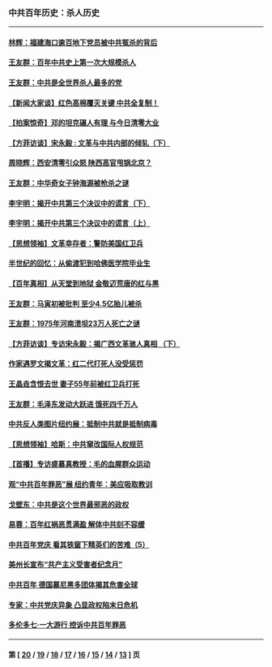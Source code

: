 ### 中共百年历史：杀人历史
---
#### [林辉：福建海口逾百地下党员被中共冤杀的背后](../../pages/nf1176106/n13878946.md?04150430) 
#### [王友群：百年中共史上第一次大规模杀人](../../pages/nf1176106/n13863785.md?04150430) 
#### [王友群：中共是全世界杀人最多的党](../../pages/nf1176106/n13860689.md?04150430) 
#### [【新闻大家谈】红色高棉覆灭关键 中共全复制！](../../pages/nf1176106/n13850222.md?04150430) 
#### [【拍案惊奇】邓的坦克碾人有理 与今日清零大业](../../pages/nf1176106/n13729574.md?04150430) 
#### [【方菲访谈】宋永毅 : 文革与中共内部的倾轧（下）](../../pages/nf1176106/n13486836.md?04150430) 
#### [周晓辉：西安清零引众怒 陕西高官甩锅北京？](../../pages/nf1176106/n13484627.md?04150430) 
#### [王友群：中华奇女子钟海源被枪杀之谜](../../pages/nf1176106/n13430555.md?04150430) 
#### [李宇明：揭开中共第三个决议中的谎言（下）](../../pages/nf1176106/n13389389.md?04150430) 
#### [李宇明：揭开中共第三个决议中的谎言（上）](../../pages/nf1176106/n13388697.md?04150430) 
#### [【思想领袖】文革幸存者：警防美国红卫兵](../../pages/nf1176106/n13339289.md?04150430) 
#### [半世纪的回忆：从偷渡犯到哈佛医学院毕业生](../../pages/nf1176106/n13345328.md?04150430) 
#### [【百年真相】从天堂到地狱 金敬迈荒唐的红与黑](../../pages/nf1176106/n13336995.md?04150430) 
#### [王友群：马寅初被批判 至少4.5亿胎儿被杀](../../pages/nf1176106/n13260313.md?04150430) 
#### [王友群：1975年河南溃坝23万人死亡之谜](../../pages/nf1176106/n13231576.md?04150430) 
#### [【方菲访谈】专访宋永毅：揭广西文革骇人真相 （下）](../../pages/nf1176106/n13209074.md?04150430) 
#### [作家遇罗文揭文革：红二代打死人没受惩罚](../../pages/nf1176106/n13205254.md?04150430) 
#### [王晶垚含恨去世 妻子55年前被红卫兵打死](../../pages/nf1176106/n13203590.md?04150430) 
#### [王友群：毛泽东发动大跃进 饿死四千万人](../../pages/nf1176106/n13177158.md?04150430) 
#### [中共反人类图片纽约展：抵制中共就是抵制病毒](../../pages/nf1176106/n13115371.md?04150430) 
#### [【思想领袖】哈斯：中共窜改国际人权规范](../../pages/nf1176106/n13053647.md?04150430) 
#### [【首播】专访盛慕真教授：毛的血腥群众运动](../../pages/nf1176106/n13091782.md?04150430) 
#### [观“中共百年罪恶”展 纽约青年：美应吸取教训](../../pages/nf1176106/n13085246.md?04150430) 
#### [戈壁东：中共是这个世界最邪恶的政权](../../pages/nf1176106/n13085641.md?04150430) 
#### [易蓉：百年红祸恶贯满盈 解体中共刻不容缓](../../pages/nf1176106/n13084455.md?04150430) 
#### [中共百年党庆 看其铁窗下精英们的苦难（5）](../../pages/nf1176106/n13076766.md?04150430) 
#### [美州长宣布“共产主义受害者纪念月”](../../pages/nf1176106/n13074024.md?04150430) 
#### [中共百年 德国慕尼黑多团体揭其危害全球](../../pages/nf1176106/n13068873.md?04150430) 
#### [专家：中共党庆异象 凸显政权陷末日危机](../../pages/nf1176106/n13067084.md?04150430) 
#### [多伦多七·一大游行 控诉中共百年罪恶](../../pages/nf1176106/n13062043.md?04150430) 

---
#### 第 [ [20](./20.md?04150430) / [19](./19.md?04150430) / [18](./18.md?04150430) / [17](./17.md?04150430) / [16](./16.md?04150430) / [15](./15.md?04150430) / [14](./14.md?04150430) / [13](./13.md?04150430) ] 页
